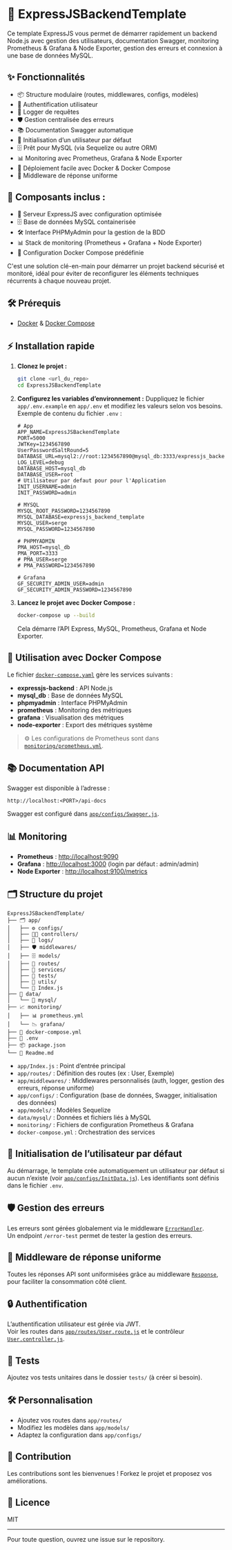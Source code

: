 # 🚀 ExpressJSBackendTemplate

Ce template ExpressJS vous permet de démarrer rapidement un backend Node.js avec gestion des utilisateurs, documentation Swagger, monitoring Prometheus & Grafana & Node Exporter, gestion des erreurs et connexion à une base de données MySQL.

## ✨ Fonctionnalités

- 📦 Structure modulaire (routes, middlewares, configs, modèles)
- 🔐 Authentification utilisateur
- 📑 Logger de requêtes
- 🛡️ Gestion centralisée des erreurs
- 📚 Documentation Swagger automatique
- 👤 Initialisation d’un utilisateur par défaut
- 🗄️ Prêt pour MySQL (via Sequelize ou autre ORM)
- 📊 Monitoring avec Prometheus, Grafana & Node Exporter
- 🐳 Déploiement facile avec Docker & Docker Compose
- 🧩 Middleware de réponse uniforme

## 🧱 Composants inclus :
- 🚀 Serveur ExpressJS avec configuration optimisée
- 🗄️ Base de données MySQL containerisée
- 🛠️ Interface PHPMyAdmin pour la gestion de la BDD
- 📊 Stack de monitoring (Prometheus + Grafana + Node Exporter)
- 🐳 Configuration Docker Compose prédéfinie

C'est une solution clé-en-main pour démarrer un projet backend sécurisé et monitoré, idéal pour éviter de reconfigurer les éléments techniques récurrents à chaque nouveau projet.

## 🛠️ Prérequis

- [Docker](https://www.docker.com/) & [Docker Compose](https://docs.docker.com/compose/)

## ⚡ Installation rapide

1. **Clonez le projet :**
   ```bash
   git clone <url_du_repo>
   cd ExpressJSBackendTemplate
   ```

2. **Configurez les variables d’environnement :**
   Duppliquez le fichier `app/.env.example` en `app/.env` et modifiez les valeurs selon vos besoins.
   Exemple de contenu du fichier `.env` :
      ```
      # App
      APP_NAME=ExpressJSBackendTemplate
      PORT=5000
      JWTKey=1234567890
      UserPasswordSaltRound=5
      DATABASE_URL=mysql2://root:1234567890@mysql_db:3333/expressjs_backend_template
      LOG_LEVEL=debug
      DATABASE_HOST=mysql_db
      DATABASE_USER=root
      # Utilisateur par defaut pour pour l'Application
      INIT_USERNAME=admin
      INIT_PASSWORD=admin

      # MYSQL
      MYSQL_ROOT_PASSWORD=1234567890
      MYSQL_DATABASE=expressjs_backend_template
      MYSQL_USER=serge
      MYSQL_PASSWORD=1234567890

      # PHPMYADMIN
      PMA_HOST=mysql_db
      PMA_PORT=3333
      # PMA_USER=serge
      # PMA_PASSWORD=1234567890

      # Grafana
      GF_SECURITY_ADMIN_USER=admin
      GF_SECURITY_ADMIN_PASSWORD=1234567890
      ```

3. **Lancez le projet avec Docker Compose :**
   ```bash
   docker-compose up --build
   ```
   Cela démarre l’API Express, MySQL, Prometheus, Grafana et Node Exporter.

## 🐳 Utilisation avec Docker Compose

Le fichier [`docker-compose.yaml`](./docker-compose.yaml) gère les services suivants :
- **expressjs-backend** : API Node.js
- **mysql_db** : Base de données MySQL
- **phpmyadmin** : Interface PHPMyAdmin
- **prometheus** : Monitoring des métriques
- **grafana** : Visualisation des métriques
- **node-exporter** : Export des métriques système

> ⚙️ Les configurations de Prometheus sont dans [`monitoring/prometheus.yml`](./monitoring/prometheus.yml).

## 📚 Documentation API

Swagger est disponible à l’adresse :
```
http://localhost:<PORT>/api-docs
```
Swagger est configuré dans [`app/configs/Swagger.js`](app/configs/Swagger.js).

## 📊 Monitoring

- **Prometheus** : [http://localhost:9090](http://localhost:9090)
- **Grafana** : [http://localhost:3000](http://localhost:3000) (login par défaut : admin/admin)
- **Node Exporter** : [http://localhost:9100/metrics](http://localhost:9100/metrics)

## 🗂️ Structure du projet

```text
ExpressJSBackendTemplate/
├── 🗂️ app/
│   ├── ⚙️ configs/
│   ├── 🧑‍💻 controllers/
│   ├── 📜 logs/
│   ├── 🛡️ middlewares/
│   ├── 🗄️ models/
│   ├── 🚦 routes/
│   ├── 🧩 services/
│   ├── 🧪 tests/
│   ├── 📑 utils/
│   └── 🏁 Index.js
├── 💾 data/
│   └── 🐬 mysql/
├── 📈 monitoring/
│   ├── 📊 prometheus.yml
│   └── 📉 grafana/
├── 🐳 docker-compose.yml
├── 📝 .env
├── 📦 package.json
└── 📄 Readme.md
```

- `app/Index.js` : Point d’entrée principal
- `app/routes/` : Définition des routes (ex : User, Exemple)
- `app/middlewares/` : Middlewares personnalisés (auth, logger, gestion des erreurs, réponse uniforme)
- `app/configs/` : Configuration (base de données, Swagger, initialisation des données)
- `app/models/` : Modèles Sequelize
- `data/mysql/` : Données et fichiers liés à MySQL
- `monitoring/` : Fichiers de configuration Prometheus & Grafana
- `docker-compose.yml` : Orchestration des services

## 👤 Initialisation de l’utilisateur par défaut

Au démarrage, le template crée automatiquement un utilisateur par défaut si aucun n’existe (voir [`app/configs/InitData.js`](app/configs/InitData.js)). Les identifiants sont définis dans le fichier `.env`.

## 🛡️ Gestion des erreurs

Les erreurs sont gérées globalement via le middleware [`ErrorHandler`](app/middlewares/ErrorHandler.js).  
Un endpoint `/error-test` permet de tester la gestion des erreurs.

## 🧩 Middleware de réponse uniforme

Toutes les réponses API sont uniformisées grâce au middleware [`Response`](app/middlewares/Response.js), pour faciliter la consommation côté client.

## 🔒 Authentification

L’authentification utilisateur est gérée via JWT.  
Voir les routes dans [`app/routes/User.route.js`](app/routes/User.route.js) et le contrôleur [`User.controller.js`](app/controllers/User.controller.js).

## 🧪 Tests

Ajoutez vos tests unitaires dans le dossier `tests/` (à créer si besoin).

## 🛠️ Personnalisation

- Ajoutez vos routes dans `app/routes/`
- Modifiez les modèles dans `app/models/`
- Adaptez la configuration dans `app/configs/`

## 🤝 Contribution

Les contributions sont les bienvenues ! Forkez le projet et proposez vos améliorations.

## 📄 Licence

MIT

---

Pour toute question, ouvrez une issue sur le repository.